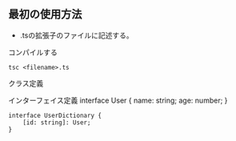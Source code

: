 ## 最初の使用方法
- .tsの拡張子のファイルに記述する。

コンパイルする
```
tsc <filename>.ts
```


クラス定義

インターフェイス定義
    interface User {
        name: string;
        age: number;
    }

    interface UserDictionary {
        [id: string]: User;
    }